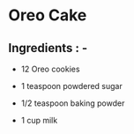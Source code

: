 # Oreo Cake



## Ingredients : -

- 12 Oreo cookies
- 1 teaspoon powdered sugar

- 1/2 teaspoon baking powder
- 1 cup milk